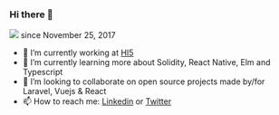 ### Hi there 👋

![](https://komarev.com/ghpvc/?username=Imtiyaz-CHOUJAI) since November 25, 2017

- 🔭 I’m currently working at [HI5](http://hi5group.co.uk/)
- 🌱 I’m currently learning more about Solidity, React Native, Elm and Typescript
- 👯 I’m looking to collaborate on open source projects made by/for Laravel, Vuejs & React
- 📫 How to reach me: [Linkedin](https://www.linkedin.com/in/imtiyaz-choujai-586497143) or [Twitter](https://twitter.com/ChoujaiImtiyaz)
